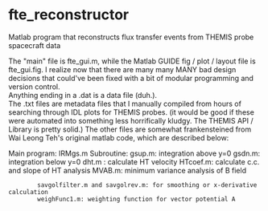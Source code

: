 fte_reconstructor
=================

Matlab program that reconstructs flux transfer events from THEMIS probe spacecraft data

The "main" file is fte_gui.m, while the Matlab GUIDE fig / plot / layout file is fte_gui.fig.  I realize now that there are many many MANY bad design decisions that could've been fixed with a bit of modular programming and version control.  
Anything ending in a .dat is a data file (duh.).  
The .txt files are metadata files that I manually compiled from hours of searching through IDL plots for THEMIS probes.
(it would be good if these were automated into something less horrifically kludgy.  The THEMIS API / Library is pretty solid.)
The other files are somewhat frankensteined from Wai Leong Teh's original matlab code, which are described below:

Main program: IRMgs.m
Subroutine: 		gsup.m: integration above y=0
			gsdn.m: integration below y=0
			dht.m : calculate HT velocity
			HTcoef.m: calculate c.c. and slope of HT analysis
			MVAB.m: minimum variance analysis of B field
			
			savgolfilter.m and savgolrev.m: for smoothing or x-derivative calculation
			weighFunc1.m: weighting function for vector potential A
